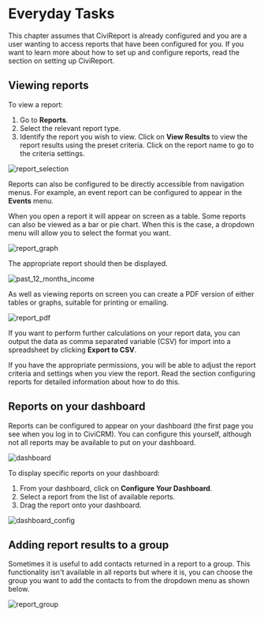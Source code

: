 # Everyday Tasks

This chapter assumes that CiviReport is already configured and you are a
user wanting to access reports that have been configured for you. If you
want to learn more about how to set up and configure reports, read the
section on setting up CiviReport.

## Viewing reports

To view a report:

1.  Go to **Reports**.
2.  Select the relevant report type.
3.  Identify the report you wish to view. Click on **View Results** to view the report results using the preset criteria. Click on the report name to go to the criteria settings.

![report_selection](../img/Report-selection-screen.png "report_selection")

Reports can also be configured to be directly accessible from navigation
menus. For example, an event report can be configured to appear in the
**Events** menu.

When you open a report it will appear on screen as a table. Some reports
can also be viewed as a bar or pie chart. When this is the case, a
dropdown menu will allow you to select the format you want.

![report_graph](../img/CiviCRM_update-CiviReport-report_graph-en.png "report_graph")

The appropriate report should then be displayed.

![past_12_months_income](../img/CiviCRM_update-CiviReport-past_12_months_income-en.png "past_12_months_income")


As well as viewing reports on screen you can create a PDF version of
either tables or graphs, suitable for printing or emailing.

![report_pdf](../img/CiviCRM_update-CiviReport-report_pdf-en.png "report_pdf")

If you want to perform further calculations on your report data, you can
output the data as comma separated variable (CSV) for import into a
spreadsheet by clicking **Export to CSV**.

If you have the appropriate permissions, you will be able to adjust the
report criteria and settings when you view the report. Read the section
configuring reports for detailed information about how to do this.

## Reports on your dashboard

Reports can be configured to appear on your dashboard (the first page
you see when you log in to CiviCRM). You can configure this yourself,
although not all reports may be available to put on your dashboard.

![dashboard](../img/CiviCRM_update-CiviReport-resized_600x269_dashboard-en.png "dashboard")

To display specific reports on your dashboard:

1.  From your dashboard, click on **Configure Your Dashboard**.
2.  Select a report from the list of available reports.
3.  Drag the report onto your dashboard.

![dashboard_config](../img/CiviCRM_update-CiviReport-resized_600x249_dashboard_config-en.png "dashboard_config")

## Adding report results to a group

Sometimes it is useful to add contacts returned in a report to a group.
This functionality isn't available in all reports but where it is, you
can choose the group you want to add the contacts to from the dropdown
menu as shown below.

![report_group](../img/CiviCRM_update-CiviReport-report_group-en.png "report_group")
